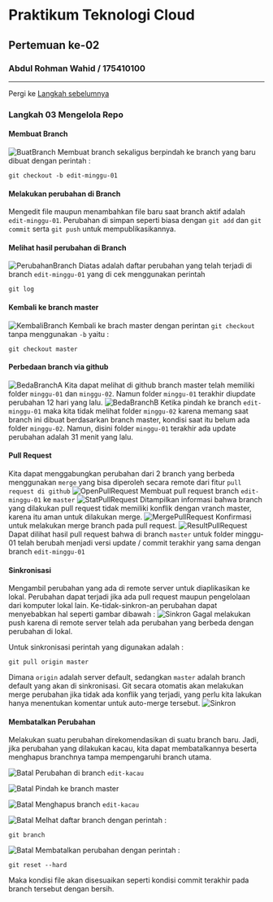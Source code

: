 # Praktikum Teknologi Cloud
## Pertemuan ke-02

###  Abdul Rohman Wahid / 175410100
--------------------------------    

Pergi ke [Langkah sebelumnya](../minggu-01/README.md)

### Langkah 03 Mengelola Repo
#### Membuat Branch
![BuatBranch](./img/01.png)
Membuat branch sekaligus berpindah ke branch yang baru dibuat dengan perintah :
```
git checkout -b edit-minggu-01
```

#### Melakukan perubahan di Branch
Mengedit file maupun menambahkan file baru saat branch aktif adalah `edit-minggu-01`. Perubahan di simpan seperti biasa dengan `git add` dan `git commit` serta `git push` untuk mempublikasikannya.

#### Melihat hasil perubahan di Branch
![PerubahanBranch](./img/02.png)
Diatas adalah daftar perubahan yang telah terjadi di branch `edit-minggu-01` yang di cek menggunakan perintah 
```
git log
```

#### Kembali ke branch master
![KembaliBranch](./img/03.png)
Kembali ke brach master dengan perintan `git checkout` tanpa menggunakan `-b` yaitu :
```
git checkout master
```

#### Perbedaan branch via github
![BedaBranchA](./img/04a.png)
Kita dapat melihat di github branch master telah memiliki folder `minggu-01` dan `minggu-02`. Namun folder `minggu-01` terakhir diupdate perubahan 12 hari yang lalu.
![BedaBranchB](./img/04b.png)
Ketika pindah ke branch `edit-minggu-01` maka kita tidak melihat folder `minggu-02` karena memang saat branch ini dibuat berdasarkan branch master, kondisi saat itu belum ada folder `minggu-02`. Namun, disini folder `minggu-01` terakhir ada update perubahan adalah 31 menit yang lalu.

#### Pull Request
Kita dapat menggabungkan perubahan dari 2 branch yang berbeda menggunakan `merge` yang bisa diperoleh secara remote dari fitur `pull request di github`
![OpenPullRequest](./img/05.png)
Membuat pull request branch `edit-minggu-01` ke `master`
![StatPullRequest](./img/06.png)
Ditampilkan informasi bahwa branch yang dilakukan pull request tidak memiliki konflik dengan vranch master, karena itu aman untuk dilakukan merge.
![MergePullRequest](./img/07.png)
Konfirmasi untuk melakukan merge branch pada pull request.
![ResultPullRequest](./img/08.png)
Dapat dilihat hasil pull request bahwa di branch `master` untuk folder minggu-01 telah berubah menjadi versi update / commit terakhir yang sama dengan branch `edit-minggu-01`

#### Sinkronisasi
Mengambil perubahan yang ada di remote server untuk diaplikasikan ke lokal. Perubahan dapat terjadi jika ada pull request maupun pengelolaan dari komputer lokal lain. Ke-tidak-sinkron-an perubahan dapat menyebabkan hal seperti gambar dibawah :
![Sinkron](./img/09s1.png)
Gagal melakukan push karena di remote server telah ada perubahan yang berbeda dengan perubahan di lokal.

Untuk sinkronisasi perintah yang digunakan adalah :
```
git pull origin master
```
Dimana `origin` adalah server default, sedangkan `master` adalah branch default yang akan di sinkronisasi.
Git secara otomatis akan melakukan merge perubahan jika tidak ada konflik yang terjadi, yang perlu kita lakukan hanya menentukan komentar untuk auto-merge tersebut.
![Sinkron](./img/09s2.png)

#### Membatalkan Perubahan
Melakukan suatu perubahan direkomendasikan di suatu branch baru. Jadi, jika perubahan yang dilakukan kacau, kita dapat membatalkannya beserta menghapus branchnya tampa mempengaruhi branch utama.

![Batal](./img/10b1.png)
Perubahan di branch `edit-kacau`

![Batal](./img/10b2.png)
Pindah ke branch master

![Batal](./img/10b3.png)
Menghapus branch `edit-kacau`

![Batal](./img/10b4.png)
Melhat daftar branch dengan perintah :
```
git branch
```

![Batal](./img/10b5.png)
Membatalkan perubahan dengan perintah :
```
git reset --hard
```
Maka kondisi file akan disesuaikan seperti kondisi commit terakhir pada branch tersebut dengan bersih.